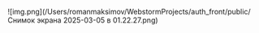 ![img.png](/Users/romanmaksimov/WebstormProjects/auth_front/public/Снимок экрана 2025-03-05 в 01.22.27.png)